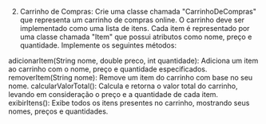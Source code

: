 2. Carrinho de Compras:
   Crie uma classe chamada "CarrinhoDeCompras" que representa um carrinho de compras online. O carrinho deve ser implementado como uma lista de itens. Cada item é representado por uma classe chamada "Item" que possui atributos como nome, preço e quantidade. Implemente os seguintes métodos:

adicionarItem(String nome, double preco, int quantidade): Adiciona um item ao carrinho com o nome, preço e quantidade especificados.
removerItem(String nome): Remove um item do carrinho com base no seu nome.
calcularValorTotal(): Calcula e retorna o valor total do carrinho, levando em consideração o preço e a quantidade de cada item.
exibirItens(): Exibe todos os itens presentes no carrinho, mostrando seus nomes, preços e quantidades.